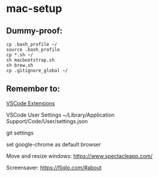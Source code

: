 # mac-setup

## Dummy-proof:
```
cp .bash_profile ~/
source .bash_profile
cp *.sh ~/
sh macbootstrap.sh
sh brew.sh
cp .gitignore_global ~/
```
## Remember to:
[//]: # (todo: automate this)
[VSCode Extensions](./vscode.ext)

VSCode User Settings ~/Library/Application Support/Code/User/settings.json

git settings

set google-chrome as default browser

Move and resize windows: https://www.spectacleapp.com/

Screensaver: https://fliqlo.com/#about